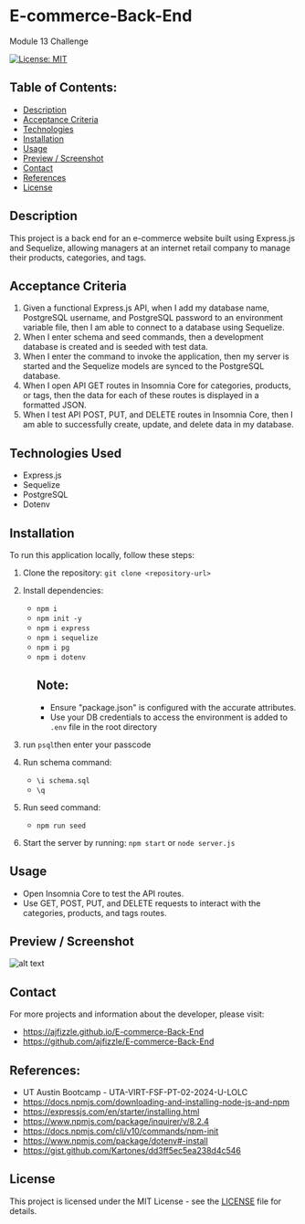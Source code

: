 # E-commerce-Back-End
Module 13 Challenge

[![License: MIT](https://img.shields.io/badge/License-MIT-yellow.svg)](https://opensource.org/licenses/MIT)


## Table of Contents:
- [Description](#Description)
- [Acceptance Criteria](#Acceptance-Criteria)
- [Technologies](#Technologies)
- [Installation](#Installation)
- [Usage](#Usage)
- [Preview / Screenshot](#Preview-Screenshot)
- [Contact](#Contact)
- [References](#References)
- [License](#License)

## Description
This project is a back end for an e-commerce website built using Express.js and Sequelize, allowing managers at an internet retail company to manage their products, categories, and tags.


## Acceptance Criteria
1. Given a functional Express.js API, when I add my database name, PostgreSQL username, and PostgreSQL password to an environment variable file, then I am able to connect to a database using Sequelize.
2. When I enter schema and seed commands, then a development database is created and is seeded with test data.
3. When I enter the command to invoke the application, then my server is started and the Sequelize models are synced to the PostgreSQL database.
4. When I open API GET routes in Insomnia Core for categories, products, or tags, then the data for each of these routes is displayed in a formatted JSON.
5. When I test API POST, PUT, and DELETE routes in Insomnia Core, then I am able to successfully create, update, and delete data in my database.

## Technologies Used
- Express.js
- Sequelize
- PostgreSQL
- Dotenv

## Installation
To run this application locally, follow these steps:
1. Clone the repository: `git clone <repository-url>`
2. Install dependencies:
    - `npm i` 
    - `npm init -y`
    - `npm i express`
    - `npm i sequelize`
    - `npm i pg`
    - `npm i dotenv`
       ## Note:
       - Ensure "package.json" is configured with the accurate attributes.
       - Use your DB credentials to access the environment is added to `.env` file in the root directory

3. run `psql`then enter your passcode
4. Run schema command:
    - `\i schema.sql`
    - `\q`
5. Run seed command:
    - `npm run seed`
6. Start the server by running: `npm start` or `node server.js`

## Usage
- Open Insomnia Core to test the API routes.
- Use GET, POST, PUT, and DELETE requests to interact with the categories, products, and tags routes.


## Preview / Screenshot
![alt text](E-commerce-Back-End.gif)

## Contact
For more projects and information about the developer, please visit:
 - https://ajfizzle.github.io/E-commerce-Back-End
 - https://github.com/ajfizzle/E-commerce-Back-End

## References:
- UT Austin Bootcamp - UTA-VIRT-FSF-PT-02-2024-U-LOLC
- https://docs.npmjs.com/downloading-and-installing-node-js-and-npm
- https://expressjs.com/en/starter/installing.html
- https://www.npmjs.com/package/inquirer/v/8.2.4
- https://docs.npmjs.com/cli/v10/commands/npm-init
- https://www.npmjs.com/package/dotenv#-install
- https://gist.github.com/Kartones/dd3ff5ec5ea238d4c546

## License
This project is licensed under the MIT License - see the [LICENSE](LICENSE) file for details.